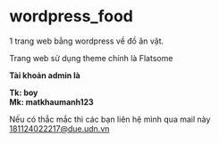 # wordpress_food
1 trang web bằng wordpress về đồ ăn vặt. 


Trang web sử dụng theme chính là Flatsome


**Tài khoản admin là** 

**<space>Tk: boy<space>**  
**<space>Mk: matkhaumanh123<space>**

Nếu có thắc mắc thì các bạn liên hệ mình qua mail này 181124022217@due.udn.vn
